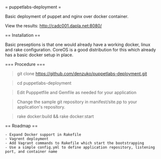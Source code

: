 = puppetlabs-deployment =

Basic deployment of puppet and nginx over docker container.

View the results: http://cadc001.dapla.net:8080/


== Installation ==

Basic preseptions is that one would already have a working docker, linux and rake configuration. CoreOS is a good distribution for this which already has a basic docker setup in place.

=== Procedure ===

> git clone https://github.com/denzuko/puppetlabs-deployment.git

> cd puppetlabs-deployment

> Edit Pupppetfile and Gemfile as needed for your application

> Change the sample git repository in manifest/site.pp to your application's repository.

> rake docker:build && rake docker:start

== Roadmap ==

    - Expand Docker support in Rakefile
    - Vagrent deployment
    - Add Vagrant commands to Rakefile which start the bootstrapping
    - Use a simple config.yml to define application repository, listening port, and container name
